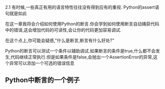 2.1
有时候,一些真正有用的语言特性往往没有得到应有的重视. Python的assert语句就是如此

在这一章我将会介绍如何使用Python的断言.你会学到如何使用断言自动捕获代码中的错误,这会增加代码的可读性,会让你的代码更加容易调试.

在这个点上,你可能会疑惑,"什么是断言,断言有什么好处?"

Python的断言可以测试一个条件以辅助调试.如果断言的条件是true,什么都不会发生,代码继续正常执行.但是如果条件是false,会抛出一个AssertionError的异常,这个异常可以添加一个可选的错误信息


## Python中断言的一个例子




